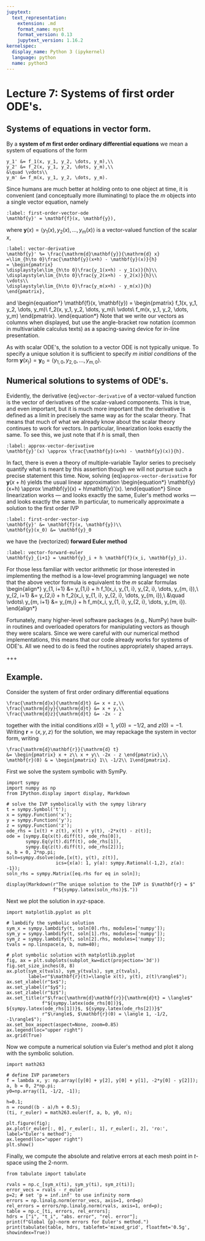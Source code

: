```yaml
---
jupytext:
  text_representation:
    extension: .md
    format_name: myst
    format_version: 0.13
    jupytext_version: 1.16.2
kernelspec:
  display_name: Python 3 (ipykernel)
  language: python
  name: python3
---
```


# Lecture 7: Systems of first order ODE's.

## Systems of equations in vector form.

By a **system of $m$ first order ordinary differential equations** we mean a system of equations of the form
```{math}
y_1' &= f_1(x, y_1, y_2, \dots, y_m),\\
y_2' &= f_2(x, y_1, y_2, \dots, y_m),\\
&\quad \vdots\\
y_m' &= f_m(x, y_1, y_2, \dots, y_m).
```
Since humans are much better at holding onto to one object at time, it is convenient (and conceptually more illuminating) to place the $m$ objects into a single vector equation, namely
```{math}
:label: first-order-vector-ode
\mathbf{y}' = \mathbf{f}(x, \mathbf{y}),
```
where $\mathbf{y}(x) = \langle y_1(x), y_2(x), \dots, y_m(x)\rangle$ is a vector-valued function of the scalar $x$, 
```{math}
:label: vector-derivative
\mathbf{y}' %= \frac{\mathrm{d}\mathbf{y}}{\mathrm{d} x}
=\lim_{h\to 0}\frac{\mathbf{y}(x+h) - \mathbf{y}(x)}{h}
= \begin{pmatrix}
\displaystyle\lim_{h\to 0}\frac{y_1(x+h) - y_1(x)}{h}\\
\displaystyle\lim_{h\to 0}\frac{y_2(x+h) - y_2(x)}{h}\\
\vdots\\
\displaystyle\lim_{h\to 0}\frac{y_m(x+h) - y_m(x)}{h}
\end{pmatrix},
```
and 
\begin{equation*}
\mathbf{f}(x, \mathbf{y}) = 
\begin{pmatrix}
f_1(x, y_1, y_2, \dots, y_m)\\
f_2(x, y_1, y_2, \dots, y_m)\\
\vdots\\
f_m(x, y_1, y_2, \dots, y_m)
\end{pmatrix}.
\end{equation*}
Note that we write our vectors as columns when displayed, but use the angle-bracket row notation (common in multivariable calculus texts) as a spacing-saving device for in-line presentation.

As with scalar ODE's, the solution to a vector ODE is not typically unique.  To specify a unique solution it is sufficient to specify $m$ _initial conditions_ of the form $\mathbf{y}(x_)) = \mathbf{y}_0 = \langle y_{1,0}, y_{2,0}, \dots, y_{m,0}\rangle$.

## Numerical solutions to systems of ODE's.

Evidently, the derivative {eq}`vector-derivative` of a vector-valued function is the vector of derivatives of the scalar-valued components.  This is true, and even important, but it is much more important that the derivative is defined as a limit in precisely the same way as for the scalar theory.  That means that much of what we already know about the scalar theory continues to work for vectors.  In particular, linearization looks exactly the same.  To see this, we just note that if $h$ is small, then
```{math}
:label: approx-vector-derivative
\mathbf{y}'(x) \approx \frac{\mathbf{y}(x+h) - \mathbf{y}(x)}{h}.
```
In fact, there is even a theory of multiple-variable Taylor series to precisely quantify what is meant by this assertion though we will not pursue such a precise statement this time.
Now, solving {eq}`approx-vector-derivative` for $\mathbf{y}(x+h)$ yields the usual linear approximation
\begin{equation*}
\mathbf{y}(x+h) \approx \mathbf{y}(x) + h\mathbf{y}'(x).
\end{equation*}
Since linearization works — and looks exactly the same, Euler's method works — and looks exactly the same.  In particular, to numerically approximate a solution to the first order IVP
```{math}
:label: first-order-vector-ivp
\mathbf{y}' &= \mathbf{f}(x, \mathbf{y})\\
\mathbf{y}(x_0) &= \mathbf{y}_0
```
we have the (vectorized) **forward Euler method**
```{math}
:label: vector-forward-euler
\mathbf{y}_{i+1} = \mathbf{y}_i + h \mathbf{f}(x_i, \mathbf{y}_i).
```
For those less familiar with vector arithmetic (or those interested in implementing the method is a low-level programming language) we note that the above vector formula is equivalent to the $m$ scalar formulas
\begin{align*}
y_{1, i+1} &= y_{1,i} + h f_1(x_i, y_{1, i}, y_{2, i}, \dots, y_{m, i}),\\
y_{2, i+1} &= y_{2,i} + h f_2(x_i, y_{1, i}, y_{2, i}, \dots, y_{m, i}),\\
&\quad \vdots\\
y_{m, i+1} &= y_{m,i} + h f_m(x_i, y_{1, i}, y_{2, i}, \dots, y_{m, i}).
\end{align*}

Fortunately, many higher-level software packages (e.g., NumPy) have built-in routines and overloaded operators for manipulating vectors as though they were scalars.  Since we were careful with our numerical method implementations, this means that our code already works for systems of ODE's.  All we need to do is feed the routines appropriately shaped arrays.

+++

## Example.

Consider the system of first order ordinary differential equations
```{math}
\frac{\mathrm{d}x}{\mathrm{d}t} &= x + z,\\
\frac{\mathrm{d}y}{\mathrm{d}t} &= x + y,\\
\frac{\mathrm{d}z}{\mathrm{d}t} &= -2x - z
```
together with the initial conditions $x(0) = 1$, $y(0) = -1/2$, and $z(0) = -1$.
Writing $\mathbf r = \langle x, y, z\rangle$ for the solution, we may repackage the system in vector form, writing
```{math}
\frac{\mathrm{d}\mathbf{r}}{\mathrm{d} t} 
&= \begin{pmatrix} x + z\\ x + y\\ -2x - z \end{pmatrix},\\
\mathbf{r}(0) & = \begin{pmatrix} 1\\ -1/2\\ 1\end{pmatrix}.
```
First we solve the system symbolic with SymPy.

```{code-cell}
import sympy
import numpy as np
from IPython.display import display, Markdown

# solve the IVP symbolically with the sympy library
t = sympy.Symbol('t');
x = sympy.Function('x');
y = sympy.Function('y');
z = sympy.Function('z');
ode_rhs = [x(t) + z(t), x(t) + y(t), -2*x(t) - z(t)];
ode = [sympy.Eq(x(t).diff(t), ode_rhs[0]), 
       sympy.Eq(y(t).diff(t), ode_rhs[1]), 
       sympy.Eq(z(t).diff(t), ode_rhs[2])];
a, b = 0, 2*np.pi;
soln=sympy.dsolve(ode,[x(t), y(t), z(t)], 
                  ics={x(a): 1, y(a): sympy.Rational(-1,2), z(a): -1}); 
soln_rhs = sympy.Matrix([eq.rhs for eq in soln]);

display(Markdown(r"The unique solution to the IVP is $\mathbf{r} = $" 
                 f"${sympy.latex(soln_rhs)}$."))
```

Next we plot the solution in $xyz$-space.

```{code-cell}
import matplotlib.pyplot as plt

# lambdify the symbolic solution
sym_x = sympy.lambdify(t, soln[0].rhs, modules=['numpy']);
sym_y = sympy.lambdify(t, soln[1].rhs, modules=['numpy']);
sym_z = sympy.lambdify(t, soln[2].rhs, modules=['numpy']);
tvals = np.linspace(a, b, num=40);

# plot symbolic solution with matplotlib.pyplot
fig, ax = plt.subplots(subplot_kw=dict(projection='3d'))
fig.set_size_inches(8, 8)
ax.plot(sym_x(tvals), sym_y(tvals), sym_z(tvals), 
        label=r"$\mathbf{r}(t)=\langle x(t), y(t), z(t)\rangle$");
ax.set_xlabel(r"$x$");
ax.set_ylabel(r"$y$");
ax.set_zlabel(r"$z$");
ax.set_title(r"$\frac{\mathrm{d}\mathbf{r}}{\mathrm{d}t} = \langle$" 
             f"${sympy.latex(ode_rhs[0])}$, ${sympy.latex(ode_rhs[1])}$, ${sympy.latex(ode_rhs[2])}$"
             r"$\rangle$, $\mathbf{r}(0) = \langle 1, -1/2, -1\rangle$");
ax.set_box_aspect(aspect=None, zoom=0.85)
ax.legend(loc="upper right")
ax.grid(True)
```

Now we compute a numerical solution via Euler's method and plot it along with the symbolic solution.

```{code-cell}
import math263

# define IVP parameters
f = lambda x, y: np.array([y[0] + y[2], y[0] + y[1], -2*y[0] - y[2]]);
a, b = 0, 2*np.pi;
y0=np.array([1, -1/2, -1]);

h=0.1;
n = round((b - a)/h + 0.5);
(ti, r_euler) = math263.euler(f, a, b, y0, n); 

plt.figure(fig);
ax.plot(r_euler[:, 0], r_euler[:, 1], r_euler[:, 2], 'ro:', label="Euler's method");
ax.legend(loc="upper right")
plt.show()
```

Finally, we compute the absolute and relative errors at each mesh point in $t$-space using the $2$-norm.

```{code-cell}
from tabulate import tabulate

rvals = np.c_[sym_x(ti), sym_y(ti), sym_z(ti)];
error_vecs = rvals - r_euler
p=2; # set 'p = inf.inf' to use infinity norm
errors = np.linalg.norm(error_vecs, axis=1, ord=p) 
rel_errors = errors/np.linalg.norm(rvals, axis=1, ord=p);
table = np.c_[ti, errors, rel_errors];
hdrs = ["i", "t_i", "abs. error", "rel. error"];
print(f"Global {p}-norm errors for Euler's method.")
print(tabulate(table, hdrs, tablefmt='mixed_grid', floatfmt='0.5g', showindex=True))
```

